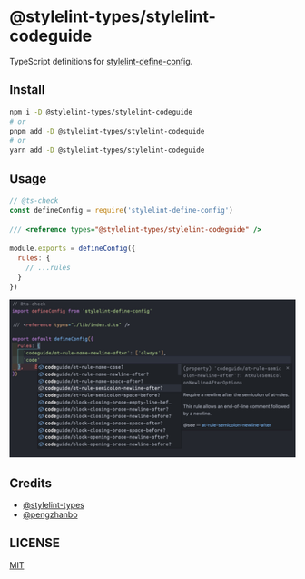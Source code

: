 # @stylelint-types/stylelint-codeguide

TypeScript definitions for [stylelint-define-config](https://github.com/stylelint-types/stylelint-define-config).

## Install

```sh
npm i -D @stylelint-types/stylelint-codeguide
# or
pnpm add -D @stylelint-types/stylelint-codeguide
# or
yarn add -D @stylelint-types/stylelint-codeguide
```

## Usage

```js
// @ts-check
const defineConfig = require('stylelint-define-config')

/// <reference types="@stylelint-types/stylelint-codeguide" />

module.exports = defineConfig({
  rules: {
    // ...rules
  }
})
```

![](./static/demo.png)

## Credits

- [@stylelint-types](https://github.com/stylelint-types)
- [@pengzhanbo](https://github.com/pengzhanbo)

## LICENSE

[MIT](./LICENSE)
